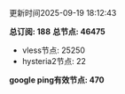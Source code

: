 更新时间2025-09-19 18:12:43

**总订阅: 188**
**总节点: 46475**
- vless节点: 25250
- hysteria2节点: 22

**google ping有效节点: 470**
